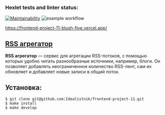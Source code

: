 ### Hexlet tests and linter status:
[![Maintainability](https://api.codeclimate.com/v1/badges/0c6a8831c100fd344aee/maintainability)](https://codeclimate.com/github/Idealistnik/frontend-project-11/maintainability)
![example workflow](https://github.com/Idealistnik/frontend-project-11/actions/workflows/lint.yml/badge.svg)

https://frontend-project-11-blush-five.vercel.app/

## [RSS агрегатор](https://frontend-project-11-blush-five.vercel.app/)

**RSS агрегатор** — сервис для агрегации RSS-потоков, с помощью которых удобно читать разнообразные источники, например, блоги. Он позволяет добавлять неограниченное количество RSS-лент, сам их обновляет и добавляет новые записи в общий поток.

## Установка:

```
$ git clone git@github.com:Idealistnik/frontend-project-11.git
$ make install
$ make develop
```

